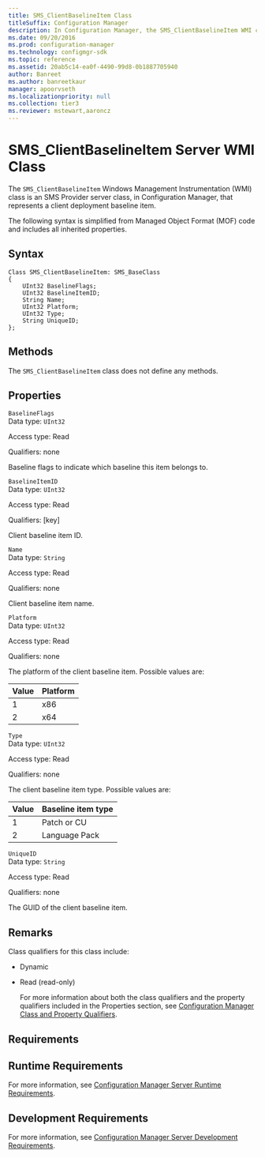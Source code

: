 ```yaml
---
title: SMS_ClientBaselineItem Class
titleSuffix: Configuration Manager
description: In Configuration Manager, the SMS_ClientBaselineItem WMI class is an SMS Provider server class that represents a client deployment baseline item.
ms.date: 09/20/2016
ms.prod: configuration-manager
ms.technology: configmgr-sdk
ms.topic: reference
ms.assetid: 20ab5c14-ea0f-4490-99d8-0b1887705940
author: Banreet
ms.author: banreetkaur
manager: apoorvseth
ms.localizationpriority: null
ms.collection: tier3
ms.reviewer: mstewart,aaroncz 
---
```

# SMS_ClientBaselineItem Server WMI Class
The `SMS_ClientBaselineItem` Windows Management Instrumentation (WMI) class is an SMS Provider server class, in Configuration Manager, that represents a client deployment baseline item.  

 The following syntax is simplified from Managed Object Format (MOF) code and includes all inherited properties.  

## Syntax  

```  
Class SMS_ClientBaselineItem: SMS_BaseClass  
{  
    UInt32 BaselineFlags;  
    UInt32 BaselineItemID;  
    String Name;      
    UInt32 Platform;  
    UInt32 Type;  
    String UniqueID;  
};  

```  

## Methods  
 The `SMS_ClientBaselineItem` class does not define any methods.  

## Properties  
 `BaselineFlags`  
 Data type: `UInt32`  

 Access type: Read  

 Qualifiers: none  

 Baseline flags to indicate which baseline this item belongs to.  

 `BaselineItemID`  
 Data type: `UInt32`  

 Access type: Read  

 Qualifiers: [key]  

 Client baseline item ID.  

 `Name`  
 Data type: `String`  

 Access type: Read  

 Qualifiers: none  

 Client baseline item name.  

 `Platform`  
 Data type: `UInt32`  

 Access type: Read  

 Qualifiers: none  

 The platform of the client baseline item. Possible values are:  

|Value|Platform|  
|-|-|  
|1|x86|  
|2|x64|  

 `Type`  
 Data type: `UInt32`  

 Access type: Read  

 Qualifiers: none  

 The client baseline item type. Possible values are:  

|Value|Baseline item type|  
|-|-|  
|1|Patch or CU|  
|2|Language Pack|  

 `UniqueID`  
 Data type: `String`  

 Access type: Read  

 Qualifiers: none  

 The GUID of the client baseline item.  

## Remarks  
 Class qualifiers for this class include:  

- Dynamic  

- Read (read-only)  

  For more information about both the class qualifiers and the property qualifiers included in the Properties section, see [Configuration Manager Class and Property Qualifiers](../../../../../develop/reference/misc/class-and-property-qualifiers.md).  

## Requirements  

## Runtime Requirements  
 For more information, see [Configuration Manager Server Runtime Requirements](../../../../../develop/core/reqs/server-runtime-requirements.md).  

## Development Requirements  
 For more information, see [Configuration Manager Server Development Requirements](../../../../../develop/core/reqs/server-development-requirements.md).  
